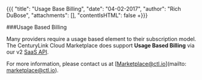 {{{
 "title": "Usage Base Billing",
 "date": "04-02-2017",
 "author": "Rich DuBose",
 "attachments": [],
 "contentIsHTML": false
 +}}}
 
 ###Usage Based Billing
 
 Many providers require a usage based element to their subscription model. The CenturyLink Cloud Marketplace does support **Usage Based Billing** via our v2 [SaaS API](/software-as-a-service-saas-v2-api.md).
 
 For more information, please contact us at [Marketplace@ctl.io](mailto: marketplace@ctl.io).

